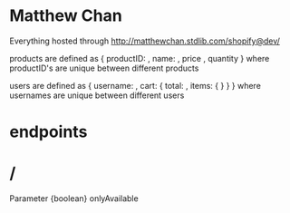 # Matthew Chan
 Everything hosted through http://matthewchan.stdlib.com/shopify@dev/
 
 products are defined as 
 {
  productID: ,
  name: ,
  price ,
  quantity
 }
 where productID's are unique between different products
 
 users are defined as 
  {
  username: ,
  cart: {
    total: ,
    items: {
    }
  }
 }
 where usernames are unique between different users
 
 # endpoints
 <h1> / </h1>
 Parameter {boolean} onlyAvailable
 
